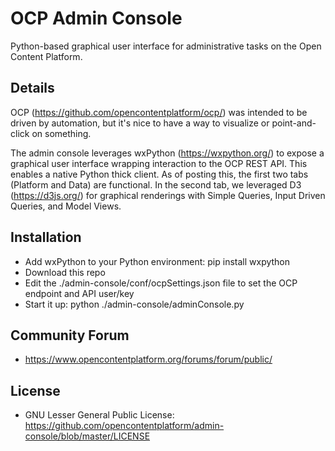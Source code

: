 OCP Admin Console
=================
Python-based graphical user interface for administrative tasks on the Open Content Platform.

Details
-------
OCP (https://github.com/opencontentplatform/ocp/) was intended to be driven by automation, but it's nice to have a way to visualize or point-and-click on something.

The admin console leverages wxPython (https://wxpython.org/) to expose a graphical user interface wrapping interaction to the OCP REST API.  This enables a native Python thick client.  As of posting this, the first two tabs (Platform and Data) are functional.  In the second tab, we leveraged D3 (https://d3js.org/) for graphical renderings with Simple Queries, Input Driven Queries, and Model Views.

Installation
------------
  * Add wxPython to your Python environment: pip install wxpython
  * Download this repo
  * Edit the ./admin-console/conf/ocpSettings.json file to set the OCP endpoint and API user/key
  * Start it up: python ./admin-console/adminConsole.py

Community Forum
---------------
  * https://www.opencontentplatform.org/forums/forum/public/

License
-------
  * GNU Lesser General Public License: https://github.com/opencontentplatform/admin-console/blob/master/LICENSE
